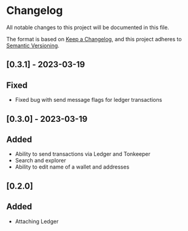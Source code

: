 # Changelog

All notable changes to this project will be documented in this file.

The format is based on [Keep a Changelog](https://keepachangelog.com/en/1.0.0/),
and this project adheres to [Semantic Versioning](https://semver.org/spec/v2.0.0.html).

## [0.3.1] - 2023-03-19

## Fixed
- Fixed bug with send message flags for ledger transactions

## [0.3.0] - 2023-03-19

## Added
- Ability to send transactions via Ledger and Tonkeeper
- Search and explorer
- Ability to edit name of a wallet and addresses

## [0.2.0]

## Added
- Attaching Ledger
